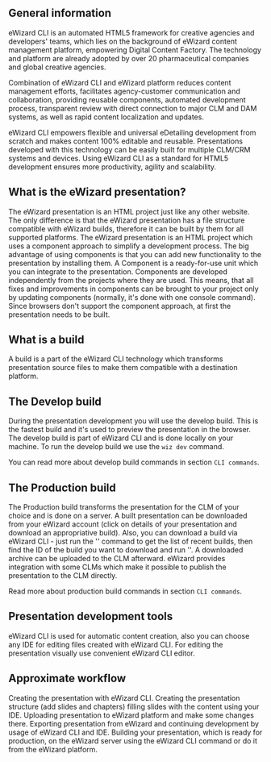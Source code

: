 ## General information

eWizard CLI is an automated HTML5 framework for creative agencies and developers' teams, which lies on the background of eWizard content management platform, empowering Digital Content Factory. The technology and platform are already adopted by over 20 pharmaceutical companies and global creative agencies.

Combination of eWizard CLI and eWizard platform reduces content management efforts, facilitates agency-customer communication and collaboration, providing reusable components, automated development process, transparent review with direct connection to major CLM and DAM systems, as well as rapid content localization and updates.

eWizard CLI empowers flexible and universal eDetailing development from scratch and makes content 100% editable and reusable. Presentations developed with this technology can be easily built for multiple CLM/CRM systems and devices. Using eWizard CLI as a standard for HTML5 development ensures more productivity, agility and scalability.

## What is the eWizard presentation?

The eWizard presentation is an HTML project just like any other website. The only difference is that the eWizard presentation has a file structure compatible with eWizard builds, therefore it can be built by them for all supported platforms. The eWizard presentation is an HTML project which uses a component approach to simplify a development process. The big advantage of using components is that you can add new functionality to the presentation by installing them. A Component is a ready-for-use unit which you can integrate to the presentation. Components are developed independently from the projects where they are used. This means, that all fixes and improvements in components can be brought to your project only by updating components (normally, it's done with one console command). Since browsers don't support the component approach, at first the presentation needs to be built.

## What is a build

A build is a part of the eWizard CLI technology which transforms presentation source files to make them compatible with a destination platform.

## The Develop build

During the presentation development you will use the develop build. This is the fastest build and it's used to preview the presentation in the browser. The develop build is part of eWizard CLI and is done locally on your machine. To run the develop build we use the `wiz dev` command.

You can read more about develop build commands in section `CLI commands`.

## The Production build

The Production build transforms the presentation for the CLM of your choice and is done on a server. A built presentation can be downloaded from your eWizard account (click on details of your presentation and download an appropriative build). Also, you can download a build via eWizard CLI - just run the '' command to get the list of recent builds, then find the ID of the build you want to download and run ''. A downloaded archive can be uploaded to the CLM afterward. eWizard provides integration with some CLMs which make it possible to publish the presentation to the CLM directly.

Read more about production build commands in section `CLI commands`.

## Presentation development tools

eWizard CLI is used for automatic content creation, also you can choose any IDE for editing files created with eWizard CLI. For editing the presentation visually use convenient eWizard CLI editor.

## Approximate workflow
Creating the presentation with eWizard CLI.
Creating the presentation structure (add slides and chapters) filling slides with the content using your IDE.
Uploading presentation to eWizard platform and make some changes there.
Exporting presentation from eWizard and continuing development by usage of eWizard CLI and IDE.
Building your presentation, which is ready for production, on the eWizard server using the eWizard CLI command or do it from the eWizard platform.